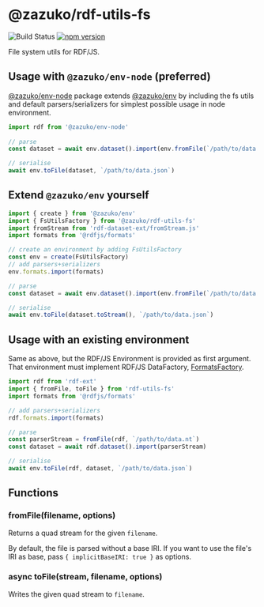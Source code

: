 # @zazuko/rdf-utils-fs

![Build Status](https://github.com/zazuko/rdf-utils-fs/actions/workflows/ci.yaml/badge.svg?branch=master)
[![npm version](https://badge.fury.io/js/@zazuko%2Frdf-utils-fs.svg)](https://badge.fury.io/js/@zazuko%2Frdf-utils-fs)

File system utils for RDF/JS.

## Usage with `@zazuko/env-node` (preferred)

[@zazuko/env-node](https://npm.im/@zazuko/env-node) package extends [@zazuko/env](https://npm.im/@zazuko/env) by including
the fs utils and default parsers/serializers for simplest possible usage in node environment.

```js
import rdf from '@zazuko/env-node'
        
// parse
const dataset = await env.dataset().import(env.fromFile(`/path/to/data.nt`))

// serialise
await env.toFile(dataset, `/path/to/data.json`)
```

## Extend `@zazuko/env` yourself

```js
import { create } from '@zazuko/env'
import { FsUtilsFactory } from '@zazuko/rdf-utils-fs'
import fromStream from 'rdf-dataset-ext/fromStream.js'
import formats from '@rdfjs/formats'

// create an environment by adding FsUtilsFactory
const env = create(FsUtilsFactory)
// add parsers+serializers
env.formats.import(formats)

// parse
const dataset = await env.dataset().import(env.fromFile(`/path/to/data.nt`))

// serialise
await env.toFile(dataset.toStream(), `/path/to/data.json`)
```

## Usage with an existing environment

Same as above, but the RDF/JS Environment is provided as first argument. 
That environment must implement RDF/JS DataFactory, [FormatsFactory](https://github.com/rdfjs-base/formats/tree/master/Factory.js).

```js
import rdf from 'rdf-ext'
import { fromFile, toFile } from 'rdf-utils-fs'
import formats from '@rdfjs/formats'

// add parsers+serializers
rdf.formats.import(formats)

// parse
const parserStream = fromFile(rdf, `/path/to/data.nt`)
const dataset = await rdf.dataset().import(parserStream)

// serialise
await env.toFile(rdf, dataset, `/path/to/data.json`)
```
    
## Functions

### fromFile(filename, options)

Returns a quad stream for the given `filename`.

By default, the file is parsed without a base IRI. If you want to use the file's IRI as base, pass `{ implicitBaseIRI: true }` as options.

### async toFile(stream, filename, options)

Writes the given quad stream to `filename`. 
